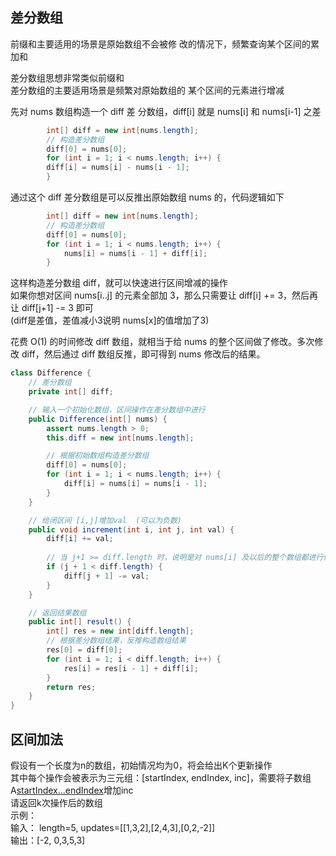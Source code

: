 ## 差分数组
前缀和主要适⽤的场景是原始数组不会被修 改的情况下，频繁查询某个区间的累加和  

差分数组思想⾮常类似前缀和  
差分数组的主要适⽤场景是频繁对原始数组的 某个区间的元素进⾏增减  

先对 nums 数组构造⼀个 diff 差 分数组，diff[i] 就是 nums[i] 和 nums[i-1] 之差  
```java
        int[] diff = new int[nums.length];
        // 构造差分数组
        diff[0] = nums[0];
        for (int i = 1; i < nums.length; i++) {
        diff[i] = nums[i] - nums[i - 1];
        }
```
通过这个 diff 差分数组是可以反推出原始数组 nums 的，代码逻辑如下  
```java
        int[] diff = new int[nums.length];
        // 构造差分数组
        diff[0] = nums[0];
        for (int i = 1; i < nums.length; i++) {
            nums[i] = nums[i - 1] + diff[i];
        }
```
这样构造差分数组 diff，就可以快速进⾏区间增减的操作  
如果你想对区间 nums[i..j] 的元素全部加 3，那么只需要让 diff[i] += 3，然后再让 diff[j+1] -= 3 即可  
(diff是差值，差值减小3说明 nums[x]的值增加了3)  

花费 O(1) 的时间修改 diff 数组，就相当于给 nums 的整个区间做了修改。多次修改 diff，然后通过
diff 数组反推，即可得到 nums 修改后的结果。
```java
class Difference {
    // 差分数组
    private int[] diff;

    // 输入一个初始化数组，区间操作在差分数组中进行
    public Difference(int[] nums) {
        assert nums.length > 0;
        this.diff = new int[nums.length];

        // 根据初始数组构造差分数组
        diff[0] = nums[0];
        for (int i = 1; i < nums.length; i++) {
            diff[i] = nums[i] = nums[i - 1];
        }
    }

    // 给闭区间 [i,j]增加val  (可以为负数)
    public void increment(int i, int j, int val) {
        diff[i] += val;
        
        // 当 j+1 >= diff.length 时，说明是对 nums[i] 及以后的整个数组都进⾏修改，那么就不需要再给 diff数组减 val
        if (j + 1 < diff.length) {
            diff[j + 1] -= val;
        }
    }

    // 返回结果数组
    public int[] result() {
        int[] res = new int[diff.length];
        // 根据差分数组结果，反推构造数组结果
        res[0] = diff[0];
        for (int i = 1; i < diff.length; i++) {
            res[i] = res[i - 1] + diff[i];
        }
        return res;
    }
}
```
## 区间加法
假设有一个长度为n的数组，初始情况均为0，将会给出K个更新操作  
其中每个操作会被表示为三元组：[startIndex, endIndex, inc]，需要将子数组A[startIndex...endIndex](包含startIndex和endIndex)增加inc  
请返回k次操作后的数组  
示例：  
输入： length=5, updates=[[1,3,2],[2,4,3],[0,2,-2]]  
输出：[-2, 0,3,5,3]  